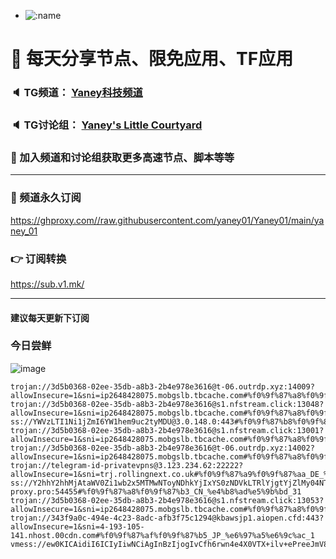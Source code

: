 +   ![:name](https://count.getloli.com/get/@yaney01?theme=gelbooru-h)

# 🚀 每天分享节点、限免应用、TF应用
### 🔈 TG频道： [Yaney科技频道](https://t.me/yaney_01) 
### 🔈 TG讨论组： [Yaney's Little Courtyard](https://t.me/+caB8IkK7JvMzM2I1)
### 🔔 加入频道和讨论组获取更多高速节点、脚本等等  
***
### 🔗  频道永久订阅
   https://ghproxy.com//raw.githubusercontent.com/yaney01/Yaney01/main/yaney_01
### 👉  订阅转换
   https://sub.v1.mk/
***
#### 建议每天更新下订阅
### 今日尝鲜
![image](https://github.com/yaney01/Yaney01/assets/53202722/527cf5cb-6182-4c83-a5ad-3eeb9fe9203c)
```
trojan://3d5b0368-02ee-35db-a8b3-2b4e978e3616@t-06.outrdp.xyz:14009?allowInsecure=1&sni=ip2648428075.mobgslb.tbcache.com#%f0%9f%87%a8%f0%9f%87%b3_CN_%e4%b8%ad%e5%9b%bd_100
trojan://3d5b0368-02ee-35db-a8b3-2b4e978e3616@s1.nfstream.click:13048?allowInsecure=1&sni=ip2648428075.mobgslb.tbcache.com#%f0%9f%87%a8%f0%9f%87%b3_CN_%e4%b8%ad%e5%9b%bd_86
ss://YWVzLTI1Ni1jZmI6YW1hem9uc2tyMDU@3.0.148.0:443#%f0%9f%87%b8%f0%9f%87%ac_SG_%e6%96%b0%e5%8a%a0%e5%9d%a1_118
trojan://3d5b0368-02ee-35db-a8b3-2b4e978e3616@s1.nfstream.click:13001?allowInsecure=1&sni=ip2648428075.mobgslb.tbcache.com#%f0%9f%87%a8%f0%9f%87%b3_CN_%e4%b8%ad%e5%9b%bd_107
trojan://3d5b0368-02ee-35db-a8b3-2b4e978e3616@t-06.outrdp.xyz:14002?allowInsecure=1&sni=ip2648428075.mobgslb.tbcache.com#%f0%9f%87%a8%f0%9f%87%b3_CN_%e4%b8%ad%e5%9b%bd_116
trojan://telegram-id-privatevpns@3.123.234.62:22222?allowInsecure=1&sni=trj.rollingnext.co.uk#%f0%9f%87%a9%f0%9f%87%aa_DE_%e5%be%b7%e5%9b%bd_130
ss://Y2hhY2hhMjAtaWV0Zi1wb2x5MTMwNToyNDhkYjIxYS0zNDVkLTRlYjgtYjZlMy04NTlhNWQ2MzNkODE@free.node.kk-proxy.pro:54455#%f0%9f%87%a8%f0%9f%87%b3_CN_%e4%b8%ad%e5%9b%bd_31
trojan://3d5b0368-02ee-35db-a8b3-2b4e978e3616@s1.nfstream.click:13053?allowInsecure=1&sni=ip2648428075.mobgslb.tbcache.com#%f0%9f%87%a8%f0%9f%87%b3_CN_%e4%b8%ad%e5%9b%bd_48
trojan://343f9a0c-494e-4c23-8adc-afb3f75c1294@kbawsjp1.aiopen.cfd:443?allowInsecure=1&sni=4-193-105-141.nhost.00cdn.com#%f0%9f%87%af%f0%9f%87%b5_JP_%e6%97%a5%e6%9c%ac_1
vmess://ew0KICAidiI6ICIyIiwNCiAgInBzIjogIvCfh6rwn4e4X0VTX+ilv+ePreeJmV8xNiIsDQogICJhZGQiOiAidjJub2RlMTAuYmlwYnVwdnBuLmNvbSIsDQogICJwb3J0IjogIjQ0MyIsDQogICJpZCI6ICJkOGFmZjQ3OS1iZDM4LTQyNzUtOGRhOC0zYzg1MDlkZWRhYjAiLA0KICAiYWlkIjogIjAiLA0KICAic2N5IjogImF1dG8iLA0KICAibmV0IjogIndzIiwNCiAgInR5cGUiOiAibm9uZSIsDQogICJob3N0IjogInYybm9kZTEwLmJpcGJ1cHZwbi5jb20iLA0KICAicGF0aCI6ICIvIiwNCiAgInRscyI6ICIiLA0KICAic25pIjogIiINCn0=
